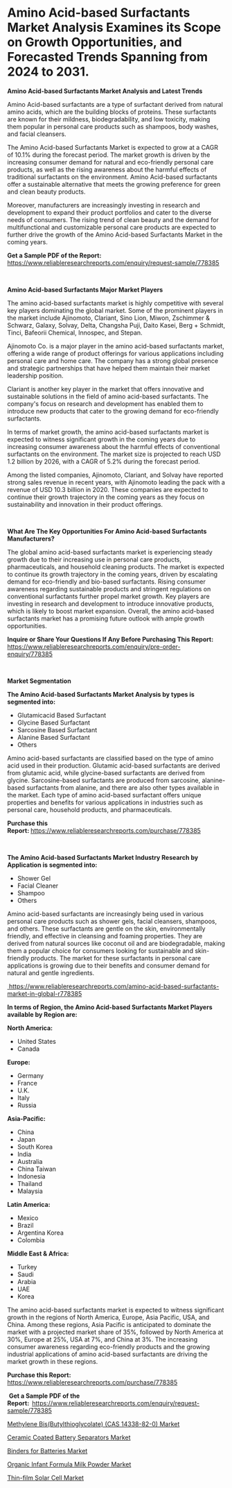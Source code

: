 <p><h1>Amino Acid-based Surfactants Market Analysis Examines its Scope on Growth Opportunities, and Forecasted Trends Spanning from 2024 to 2031.</h1></p><p><strong>Amino Acid-based Surfactants Market Analysis and Latest Trends</strong></p>
<p><p>Amino Acid-based surfactants are a type of surfactant derived from natural amino acids, which are the building blocks of proteins. These surfactants are known for their mildness, biodegradability, and low toxicity, making them popular in personal care products such as shampoos, body washes, and facial cleansers.</p><p>The Amino Acid-based Surfactants Market is expected to grow at a CAGR of 10.1% during the forecast period. The market growth is driven by the increasing consumer demand for natural and eco-friendly personal care products, as well as the rising awareness about the harmful effects of traditional surfactants on the environment. Amino Acid-based surfactants offer a sustainable alternative that meets the growing preference for green and clean beauty products.</p><p>Moreover, manufacturers are increasingly investing in research and development to expand their product portfolios and cater to the diverse needs of consumers. The rising trend of clean beauty and the demand for multifunctional and customizable personal care products are expected to further drive the growth of the Amino Acid-based Surfactants Market in the coming years.</p></p>
<p><strong>Get a Sample PDF of the Report:&nbsp;</strong> <a href="https://www.reliableresearchreports.com/enquiry/request-sample/778385">https://www.reliableresearchreports.com/enquiry/request-sample/778385</a></p>
<p>&nbsp;</p>
<p><strong>Amino Acid-based Surfactants Major Market Players</strong></p>
<p><p>The amino acid-based surfactants market is highly competitive with several key players dominating the global market. Some of the prominent players in the market include Ajinomoto, Clariant, Sino Lion, Miwon, Zschimmer & Schwarz, Galaxy, Solvay, Delta, Changsha Puji, Daito Kasei, Berg + Schmidt, Tinci, Bafeorii Chemical, Innospec, and Stepan.</p><p>Ajinomoto Co. is a major player in the amino acid-based surfactants market, offering a wide range of product offerings for various applications including personal care and home care. The company has a strong global presence and strategic partnerships that have helped them maintain their market leadership position.</p><p>Clariant is another key player in the market that offers innovative and sustainable solutions in the field of amino acid-based surfactants. The company's focus on research and development has enabled them to introduce new products that cater to the growing demand for eco-friendly surfactants.</p><p>In terms of market growth, the amino acid-based surfactants market is expected to witness significant growth in the coming years due to increasing consumer awareness about the harmful effects of conventional surfactants on the environment. The market size is projected to reach USD 1.2 billion by 2026, with a CAGR of 5.2% during the forecast period.</p><p>Among the listed companies, Ajinomoto, Clariant, and Solvay have reported strong sales revenue in recent years, with Ajinomoto leading the pack with a revenue of USD 10.3 billion in 2020. These companies are expected to continue their growth trajectory in the coming years as they focus on sustainability and innovation in their product offerings.</p></p>
<p>&nbsp;</p>
<p><strong>What Are The Key Opportunities For Amino Acid-based Surfactants Manufacturers?</strong></p>
<p><p>The global amino acid-based surfactants market is experiencing steady growth due to their increasing use in personal care products, pharmaceuticals, and household cleaning products. The market is expected to continue its growth trajectory in the coming years, driven by escalating demand for eco-friendly and bio-based surfactants. Rising consumer awareness regarding sustainable products and stringent regulations on conventional surfactants further propel market growth. Key players are investing in research and development to introduce innovative products, which is likely to boost market expansion. Overall, the amino acid-based surfactants market has a promising future outlook with ample growth opportunities.</p></p>
<p><strong>Inquire or Share Your Questions If Any Before Purchasing This Report:</strong> <a href="https://www.reliableresearchreports.com/enquiry/pre-order-enquiry/778385">https://www.reliableresearchreports.com/enquiry/pre-order-enquiry/778385</a></p>
<p>&nbsp;</p>
<p><strong>Market Segmentation</strong></p>
<p><strong>The Amino Acid-based Surfactants Market Analysis by types is segmented into:</strong></p>
<p><ul><li>Glutamicacid Based Surfactant</li><li>Glycine Based Surfactant</li><li>Sarcosine Based Surfactant</li><li>Alanine Based Surfactant</li><li>Others</li></ul></p>
<p><p>Amino acid-based surfactants are classified based on the type of amino acid used in their production. Glutamic acid-based surfactants are derived from glutamic acid, while glycine-based surfactants are derived from glycine. Sarcosine-based surfactants are produced from sarcosine, alanine-based surfactants from alanine, and there are also other types available in the market. Each type of amino acid-based surfactant offers unique properties and benefits for various applications in industries such as personal care, household products, and pharmaceuticals.</p></p>
<p><strong>Purchase this Report:&nbsp;</strong><a href="https://www.reliableresearchreports.com/purchase/778385">https://www.reliableresearchreports.com/purchase/778385</a></p>
<p>&nbsp;</p>
<p><strong>The Amino Acid-based Surfactants Market Industry Research by Application is segmented into:</strong></p>
<p><ul><li>Shower Gel</li><li>Facial Cleaner</li><li>Shampoo</li><li>Others</li></ul></p>
<p><p>Amino acid-based surfactants are increasingly being used in various personal care products such as shower gels, facial cleansers, shampoos, and others. These surfactants are gentle on the skin, environmentally friendly, and effective in cleansing and foaming properties. They are derived from natural sources like coconut oil and are biodegradable, making them a popular choice for consumers looking for sustainable and skin-friendly products. The market for these surfactants in personal care applications is growing due to their benefits and consumer demand for natural and gentle ingredients.</p></p>
<p><a href="https://www.reliableresearchreports.com/amino-acid-based-surfactants-market-in-global-r778385">&nbsp;https://www.reliableresearchreports.com/amino-acid-based-surfactants-market-in-global-r778385</a></p>
<p><strong>In terms of Region, the Amino Acid-based Surfactants Market Players available by Region are:</strong></p>
<p>
    <p> <strong> North America: </strong>
        <ul>
            <li>United States</li>
            <li>Canada</li>
        </ul>
        </p> 
    <p> <strong> Europe: </strong>
        <ul>
            <li>Germany</li>
            <li>France</li>
            <li>U.K.</li>
            <li>Italy</li>
            <li>Russia</li>
        </ul>
        </p> 
    <p> <strong> Asia-Pacific: </strong>
        <ul>
            <li>China</li>
            <li>Japan</li>
            <li>South Korea</li>
            <li>India</li>
            <li>Australia</li>
            <li>China Taiwan</li>
            <li>Indonesia</li>
            <li>Thailand</li>
            <li>Malaysia</li>
        </ul>
        </p> 
    <p> <strong> Latin America: </strong>
        <ul>
            <li>Mexico</li>
            <li>Brazil</li>
            <li>Argentina Korea</li>
            <li>Colombia</li>
        </ul>
        </p> 
    <p> <strong> Middle East & Africa: </strong>
        <ul>
            <li>Turkey</li>
            <li>Saudi</li>
            <li>Arabia</li>
            <li>UAE</li>
            <li>Korea</li>
        </ul>
    </p>
    </p>
<p><p>The amino acid-based surfactants market is expected to witness significant growth in the regions of North America, Europe, Asia Pacific, USA, and China. Among these regions, Asia Pacific is anticipated to dominate the market with a projected market share of 35%, followed by North America at 30%, Europe at 25%, USA at 7%, and China at 3%. The increasing consumer awareness regarding eco-friendly products and the growing industrial applications of amino acid-based surfactants are driving the market growth in these regions.</p></p>
<p><strong>Purchase this Report: </strong><a href="https://www.reliableresearchreports.com/purchase/778385">https://www.reliableresearchreports.com/purchase/778385</a></p>
<p>&nbsp;<strong>Get a Sample PDF of the Report:&nbsp;&nbsp;</strong><a href="https://www.reliableresearchreports.com/enquiry/request-sample/778385">https://www.reliableresearchreports.com/enquiry/request-sample/778385</a></p>
<p><strong></strong></p>
<p><p><a href="https://issuu.com/reportprime-2/docs/methylene-bisbutylthioglycolate-cas_e92ce1f181acf9">Methylene Bis(Butylthioglycolate) (CAS 14338-82-0) Market</a></p><p><a href="https://github.com/lylyparadise/Market-Research-Report-List-5/blob/main/ceramic-coated-battery-separators-market.md">Ceramic Coated Battery Separators Market</a></p><p><a href="https://github.com/GroverBarry/Market-Research-Report-List-7/blob/main/binders-for-batteries-market.md">Binders for Batteries Market</a></p><p><a href="https://www.linkedin.com/pulse/mapping-organic-infant-formula-milk-powder-market-trends-challenges-bkxjf?trackingId=QK4FhVnK0kW7zVZ%2FbZAeeA%3D%3D">Organic Infant Formula Milk Powder Market</a></p><p><a href="https://www.linkedin.com/pulse/thin-film-solar-cell-industry-forecast-market-shifts-strategic-m5maf?trackingId=bA7TDB1jupGpWGpHfrq8xg%3D%3D">Thin-film Solar Cell Market</a></p></p>